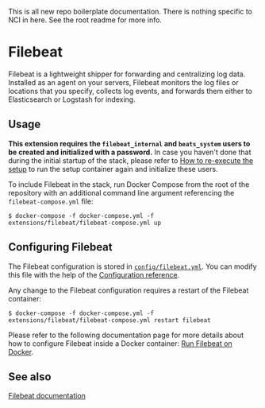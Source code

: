 This is all new repo boilerplate documentation. There is nothing specific to NCI in here. See the root readme for more info.
# Filebeat

Filebeat is a lightweight shipper for forwarding and centralizing log data. Installed as an agent on your servers,
Filebeat monitors the log files or locations that you specify, collects log events, and forwards them either to
Elasticsearch or Logstash for indexing.

## Usage

**This extension requires the `filebeat_internal` and `beats_system` users to be created and initialized with a
password.** In case you haven't done that during the initial startup of the stack, please refer to [How to re-execute
the setup][setup] to run the setup container again and initialize these users.

To include Filebeat in the stack, run Docker Compose from the root of the repository with an additional command line
argument referencing the `filebeat-compose.yml` file:

```console
$ docker-compose -f docker-compose.yml -f extensions/filebeat/filebeat-compose.yml up
```

## Configuring Filebeat

The Filebeat configuration is stored in [`config/filebeat.yml`](./config/filebeat.yml). You can modify this file with
the help of the [Configuration reference][filebeat-config].

Any change to the Filebeat configuration requires a restart of the Filebeat container:

```console
$ docker-compose -f docker-compose.yml -f extensions/filebeat/filebeat-compose.yml restart filebeat
```

Please refer to the following documentation page for more details about how to configure Filebeat inside a Docker
container: [Run Filebeat on Docker][filebeat-docker].

## See also

[Filebeat documentation][filebeat-doc]

[filebeat-config]: https://www.elastic.co/guide/en/beats/filebeat/current/filebeat-reference-yml.html
[filebeat-docker]: https://www.elastic.co/guide/en/beats/filebeat/current/running-on-docker.html
[filebeat-doc]: https://www.elastic.co/guide/en/beats/filebeat/current/index.html

[setup]: ../../README.md#how-to-re-execute-the-setup
